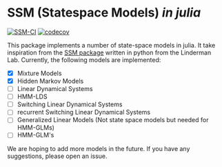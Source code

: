 # SSM (Statespace Models) _in julia_

[![SSM-CI](https://github.com/rsenne/ssm_julia/actions/workflows/run_tests.yaml/badge.svg)](https://github.com/rsenne/ssm_julia/actions/workflows/run_tests.yaml)
[![codecov](https://codecov.io/gh/rsenne/ssm_julia/graph/badge.svg?token=EQ6B9RJBQ8)](https://codecov.io/gh/rsenne/ssm_julia)


This package implements a number of state-space models in julia. It take inspiration from the [SSM package](https://github.com/lindermanlab/ssm) written in python from the Linderman Lab. Currently, the following models are implemented:

- [x] Mixture Models
- [x] Hidden Markov Models
- [ ] Linear Dynamical Systems
- [ ] HMM-LDS
- [ ] Switching Linear Dynamical Systems
- [ ] recurrent Switching Linear Dynamical Systems
- [ ] Generalized Linear Models (Not state space models but needed for HMM-GLMs)
- [ ] HMM-GLM's

We are hoping to add more models in the future. If you have any suggestions, please open an issue.
